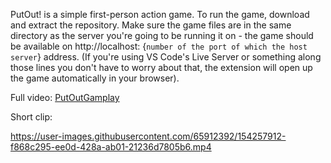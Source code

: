 PutOut! is a simple first-person action game. To run the game, download and extract the repository. 
Make sure the game files are in the same directory as the server you're going to be running it on -
the game should be available on http://localhost: {`number of the port of which the host server`} address.
(If you're using VS Code's Live Server or something along those lines you don't have to worry about that, the extension will open up the game automatically in your browser).

Full video: [PutOutGamplay](PutOutGameplay.mp4)

Short clip: 

https://user-images.githubusercontent.com/65912392/154257912-f868c295-ee0d-428a-ab01-21236d7805b6.mp4

